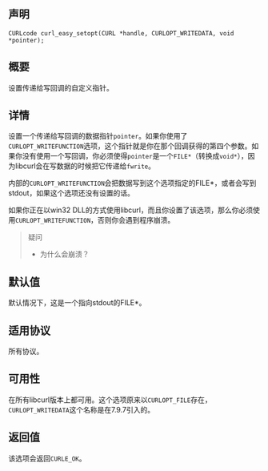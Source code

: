 ## 声明

```
CURLcode curl_easy_setopt(CURL *handle, CURLOPT_WRITEDATA, void *pointer);
```

## 概要

设置传递给写回调的自定义指针。

## 详情

设置一个传递给写回调的数据指针`pointer`。如果你使用了`CURLOPT_WRITEFUNCTION`选项，这个指针就是你在那个回调获得的第四个参数。如果你没有使用一个写回调，你必须使得`pointer`是一个`FILE*`（转换成`void*`），因为libcurl会在写数据的时候把它传递给`fwrite`。

内部的`CURLOPT_WRITEFUNCTION`会把数据写到这个选项指定的FILE*，或者会写到stdout，如果这个选项还没有设置的话。

如果你正在以win32 DLL的方式使用libcurl，而且你设置了该选项，那么你必须使用`CURLOPT_WRITEFUNCTION`，否则你会遇到程序崩溃。

> 疑问
>
> * 为什么会崩溃？

## 默认值

默认情况下，这是一个指向stdout的FILE*。

## 适用协议

所有协议。

## 可用性

在所有libcurl版本上都可用。这个选项原来以`CURLOPT_FILE`存在，`CURLOPT_WRITEDATA`这个名称是在7.9.7引入的。

## 返回值

该选项会返回`CURLE_OK`。